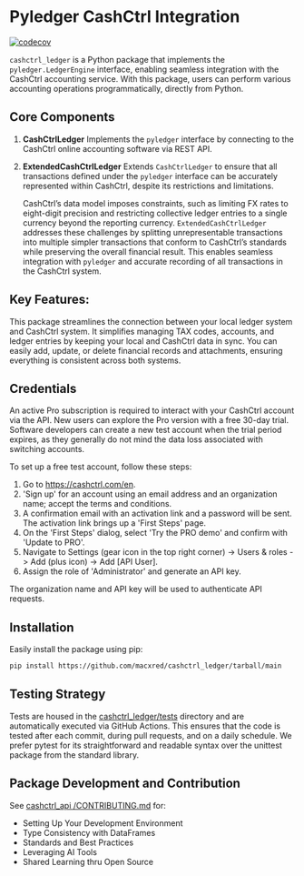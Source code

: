 # Pyledger CashCtrl Integration

[![codecov](https://codecov.io/gh/macxred/cashctrl_ledger/branch/main/graph/badge.svg)](https://codecov.io/gh/macxred/cashctrl_ledger)

`cashctrl_ledger` is a Python package that implements the `pyledger.LedgerEngine`
interface, enabling seamless integration with the CashCtrl accounting service. With this package,
users can perform various accounting operations programmatically, directly from Python.

## Core Components

1. **CashCtrlLedger**
   Implements the `pyledger` interface by connecting to the CashCtrl online
   accounting software via REST API.

2. **ExtendedCashCtrlLedger**
   Extends `CashCtrlLedger` to ensure that all transactions defined under the
   `pyledger` interface can be accurately represented within CashCtrl, despite
   its restrictions and limitations.

   CashCtrl’s data model imposes constraints, such as limiting FX rates to
   eight-digit precision and restricting collective ledger entries to a single
   currency beyond the reporting currency. `ExtendedCashCtrlLedger` addresses
   these challenges by splitting unrepresentable transactions into multiple
   simpler transactions that conform to CashCtrl’s standards while preserving
   the overall financial result. This enables seamless integration with
   `pyledger` and accurate recording of all transactions in the CashCtrl system.


## Key Features:
This package streamlines the connection between your local ledger system and CashCtrl system.
It simplifies managing TAX codes, accounts, and ledger entries by keeping your local and CashCtrl
data in sync. You can easily add, update, or delete financial records and attachments,
ensuring everything is consistent across both systems.

## Credentials

An active Pro subscription is required to interact with your CashCtrl account
via the API. New users can explore the Pro version with a free 30-day trial.
Software developers can create a new test account when the trial period
expires, as they generally do not mind the data loss associated with switching
accounts.

To set up a free test account, follow these steps:

1. Go to https://cashctrl.com/en.
2. 'Sign up' for an account using an email address and an organization name;
    accept the terms and conditions.
3. A confirmation email with an activation link and a password will be sent.
    The activation link brings up a 'First Steps' page.
4. On the 'First Steps' dialog, select 'Try the PRO demo' and
   confirm with 'Update to PRO'.
5. Navigate to Settings (gear icon in the top right corner) ->
   Users & roles -> Add (plus icon) -> Add [API User].
6. Assign the role of 'Administrator' and generate an API key.

The organization name and API key will be used to authenticate API requests.

## Installation

Easily install the package using pip:

```bash
pip install https://github.com/macxred/cashctrl_ledger/tarball/main
```

## Testing Strategy

Tests are housed in the [cashctrl_ledger/tests](tests) directory and are automatically
executed via GitHub Actions. This ensures that the code is tested after each
commit, during pull requests, and on a daily schedule. We prefer pytest for its
straightforward and readable syntax over the unittest package from the standard
library.


## Package Development and Contribution

See [cashctrl_api /CONTRIBUTING.md](https://github.com/macxred/cashctrl_api/blob/main/CONTRIBUTING.md) for:

- Setting Up Your Development Environment
- Type Consistency with DataFrames
- Standards and Best Practices
- Leveraging AI Tools
- Shared Learning thru Open Source